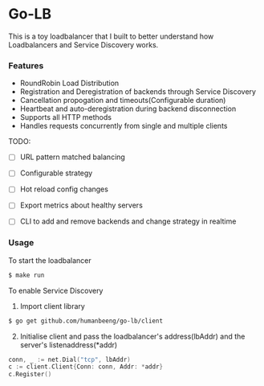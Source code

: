 # Go-LB

This is a toy loadbalancer that I built to better understand how Loadbalancers and Service Discovery works.

### Features

- RoundRobin Load Distribution
- Registration and Deregistration of backends through Service Discovery
- Cancellation propogation and timeouts(Configurable duration)
- Heartbeat and auto-deregistration during backend disconnection
- Supports all HTTP methods
- Handles requests concurrently from single and multiple clients

TODO:

- [ ] URL pattern matched balancing
- [ ] Configurable strategy
- [ ] Hot reload config changes
- [ ] Export metrics about healthy servers
- [ ] CLI to add and remove backends and change strategy in realtime


### Usage

To start the loadbalancer
```sh
$ make run
```

To enable Service Discovery
1. Import client library
```sh
$ go get github.com/humanbeeng/go-lb/client
```

2. Initialise client and pass the loadbalancer's address(lbAddr) and the server's listenaddress(*addr)
```go
conn, _ := net.Dial("tcp", lbAddr)
c := client.Client{Conn: conn, Addr: *addr}
c.Register()
```
